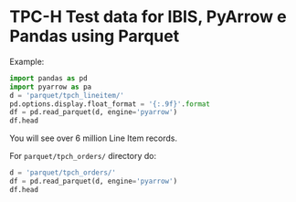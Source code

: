 # TPC-H Test data for IBIS, PyArrow e Pandas using Parquet

Example:

```python
import pandas as pd
import pyarrow as pa
d = 'parquet/tpch_lineitem/'
pd.options.display.float_format = '{:.9f}'.format
df = pd.read_parquet(d, engine='pyarrow')
df.head
```

You will see over 6 million Line Item records.

For `parquet/tpch_orders/` directory do:

```python
d = 'parquet/tpch_orders/'
df = pd.read_parquet(d, engine='pyarrow')
df.head
```


